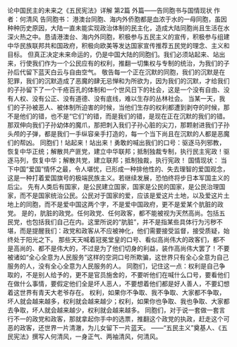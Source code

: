 论中国民主的未来之《五民宪法》详解 第2篇  外篇——告同胞书与国情现状
作者：何清风 
告同胞书：
    港澳台同胞、海内外侨胞都是血浓于水的一母同胞，虽因种种历史原因，大陆一直未能实现政治体制的民主化，造成大陆同胞尚且生活在水深火热之中。恳请港澳台、海内外同胞，积极参与五民主义的宣传，积极参与组建中华民族联邦共和国政府，积极向欧美等发达国家宣传推荐五民党的理念、主义和目标。
    但真正决定未来命运的，仍是中国大陆的同胞们。我们必须站起来、站出来，行使我们作为一个公民应有的权利，推翻一切集权与专制的统治，为我们的子孙后代留下蓝天白云与自由空气。
    敬告每一个正在沉默的同胞，我们的沉默是在犯罪，我们的沉默造成了恶魔的肆无忌惮和为所欲为，因为我们的沉默，才给我们的子孙留下了一个千疮百孔的体制和一个世风日下的社会，这是一个没有自由、没有人权、没有公正、没有道德、没有底线，难以生存的丛林社会。
    当某一天，我们的子孙被恶人、被体制所迫害的时候，当他们生存的权利都遭到剥夺的时候，那不是他们的错，也不是“它们”的错，而是我们的错，是现在正在沉默的我们的错。那双伸向我们子孙幼体的魔爪，那把刺入我们子孙心脏的尖刀，那颗射进我们子孙头颅的子弹，都是我们一手纵容亲手打造的，每一个当下尚且在沉默的人都是恶魔们的帮凶。
    同胞们！站起来！站出来！勇敢的喊出我们的口号：驱逐马列邪教，恢复中华正统；解散共产匪党，建立中华联邦；抵制独裁专制，执行民主宪政！驱逐马列，恢复中华；解散共党，建立联邦；抵制独裁，执行宪政！
国情现状：
    当下中国“爱国”情怀之最，令人堪忧，已形成一种排他性的、失去理智的爱国观念，这是一种打着爱国旗号的极端民族主义。若继续发展，恐怕终将步日本军国主义的后尘。
    先有人类后有国家，是公民建立国家，国家是公民的国家，是公民治理国家，而不是国家统治公民。公民对于国家的爱，应该是爱这片土地，以及爱这片土地上的同胞，而不是爱中国这两个字，不是爱中国政府，更不是爱某个肮脏的政党。
    是的，肮脏的政党。任何政党、任何政客，都不能被视为天然高尚。包括五民党，也包括我们自己在内。这里所说的“肮脏”，并不是指某些具体行为污秽不堪，而是提醒我们：政党和政客从不应被神化，他们需要接受监督，接受质疑，始终处于阳光之下。
    那些天天喊着冠冕堂皇的口号、看似高尚伟大的政客们，都不是高尚的、都不是伟大的，不过是为了他们切身的利益，装作高尚伟大罢了！不要被诸如“全心全意为人民服务”这样的空洞口号所欺骗，这世界只有全心全意为自己服务的人，没有全心全意为人民服务的人。
    同胞们，记住这一点：权利是自己争取的，不是别人给予的，更不是官员施舍的，不要听他们在喊什么口号，要看他们在做什么事情，要假定他们全是坏人恶人，不要想着他们都是好人善人，不要幻想着这世界有青天大老爷存在。
    权利，如果你不争取、我不争取、大家都不争取，坏人就会越来越多，权利就会越来越少；权利，如果你也争取、我也争取、大家都去争取，坏人就会越来越少，权利就会越来越多。
    同胞们，对于说一套做一套言行不一的政党和政客，那就拿起你手中的选票，推翻这个政党的执政，赶走这个可恶的政客，还世界一片清澈，为儿女留下一片蓝天。
     ——“五民主义”奠基人、《五民宪法》撰写人何清风，一身正气、两袖清风，何清风。
